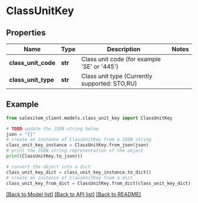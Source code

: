 # ClassUnitKey


## Properties

Name | Type | Description | Notes
------------ | ------------- | ------------- | -------------
**class_unit_code** | **str** | Class unit code (for example &#39;SE&#39; or &#39;445&#39;) | 
**class_unit_type** | **str** | Class unit type (Currently supported: STO,RU) | 

## Example

```python
from salesitem_client.models.class_unit_key import ClassUnitKey

# TODO update the JSON string below
json = "{}"
# create an instance of ClassUnitKey from a JSON string
class_unit_key_instance = ClassUnitKey.from_json(json)
# print the JSON string representation of the object
print(ClassUnitKey.to_json())

# convert the object into a dict
class_unit_key_dict = class_unit_key_instance.to_dict()
# create an instance of ClassUnitKey from a dict
class_unit_key_from_dict = ClassUnitKey.from_dict(class_unit_key_dict)
```
[[Back to Model list]](../README.md#documentation-for-models) [[Back to API list]](../README.md#documentation-for-api-endpoints) [[Back to README]](../README.md)


